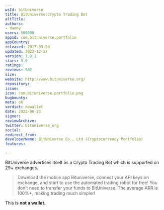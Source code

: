 ```yaml
---
wsId: bitUniverse
title: BitUniverse:Crypto Trading Bot
altTitle: 
authors:
- danny
users: 500000
appId: com.bituniverse.portfolio
appCountry: 
released: 2017-09-30
updated: 2022-12-27
version: 3.8.1
stars: 3.9
ratings: 
reviews: 502
size: 
website: http://www.bituniverse.org/
repository: 
issue: 
icon: com.bituniverse.portfolio.png
bugbounty: 
meta: ok
verdict: nowallet
date: 2022-06-23
signer: 
reviewArchive: 
twitter: bituniverse_org
social: 
redirect_from: 
developerName: BitUniverse Co., Ltd (Cryptocurrency Portfolio)
features: 

---
```


BitUniverse advertises itself as a Crypto Trading Bot which is supported on 29+ exchanges.

> Download the mobile app Bituniverse, connect your API keys on exchange, and start to use the automated trading robot for free! You don’t need to transfer your funds to BitUniverse. The average ARR is 100%+, making trading much simpler!

This is **not a wallet.**